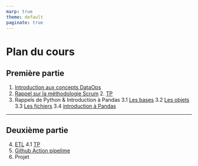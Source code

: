 ```yaml
---
marp: true
theme: default
paginate: true
---
```



# Plan du cours

## Première partie

1. [Introduction aux concepts DataOps](./introduction.html)
2. [Rappel sur la méthodologie Scrum](./scrum.html)
    2. [TP](./tp_scum.html) 
3. Rappels de Python & Introduction à Pandas
    3.1 [Les bases](./rappel_python_les_bases.html)
    3.2 [Les objets](./rappel_python_objet.html)
    3.3 [Les fichiers](./rappel_python_file.html)
    3.4 [introduction à Pandas](./introduction_pandas.html)

---

## Deuxième partie

4. [ETL](./etl.html)
    4.1 [TP](./tp_etl.html)
5. [Github Action pipelime](./githubaction.html)
6. Projet